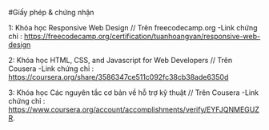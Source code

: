 #Giấy phép & chứng nhận

1: Khóa học Responsive Web Design
  // Trên freecodecamp.org
 -Link chứng chỉ : https://freecodecamp.org/certification/tuanhoangvan/responsive-web-design

2: Khóa học HTML, CSS, and Javascript for Web Developers
  // Trên Cousera
 -Link chứng chỉ : https://coursera.org/share/3586347ce511c092fc38cb38ade6350d
 
 3: Khóa học Các nguyên tắc cơ bản về hỗ trợ kỹ thuật
 // Trên Cousera 
 -Link chứng chỉ :  https://www.coursera.org/account/accomplishments/verify/EYFJQNMEGUZR.
